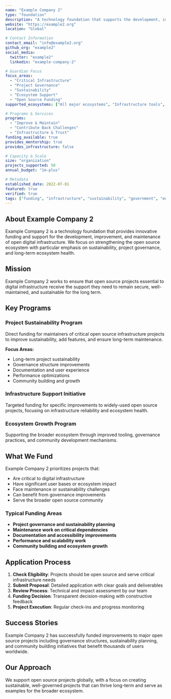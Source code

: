 ```yaml
---
name: "Example Company 2"
type: "foundation"
description: "A technology foundation that supports the development, improvement and maintenance of open digital infrastructure with a focus on sustainability, project governance, and ecosystem growth."
website: "https://example2.org"
location: "Global"

# Contact Information
contact_email: "info@example2.org"
github_org: "example2"
social_media:
  twitter: "example2"
  linkedin: "example-company-2"

# Guardian Focus
focus_areas: 
  - "Critical Infrastructure"
  - "Project Governance"
  - "Sustainability"
  - "Ecosystem Support"
  - "Open Source Funding"
supported_ecosystems: ["All major ecosystems", "Infrastructure tools", "Security tools"]

# Programs & Services
programs:
  - "Improve & Maintain"
  - "Contribute Back Challenges"
  - "Infrastructure & Trust"
funding_available: true
provides_mentorship: true
provides_infrastructure: false

# Capacity & Scale
size: "organization"
projects_supported: 50
annual_budget: "1m-plus"

# Metadata
established_date: 2022-07-01
featured: true
verified: true
tags: ["funding", "infrastructure", "sustainability", "government", "europe"]
---
```


## About Example Company 2

Example Company 2 is a technology foundation that provides innovative funding and support for the development, improvement, and maintenance of open digital infrastructure. We focus on strengthening the open source ecosystem with particular emphasis on sustainability, project governance, and long-term ecosystem health.

## Mission

Example Company 2 works to ensure that open source projects essential to digital infrastructure receive the support they need to remain secure, well-maintained, and sustainable for the long term.

## Key Programs

### Project Sustainability Program
Direct funding for maintainers of critical open source infrastructure projects to improve sustainability, add features, and ensure long-term maintenance.

**Focus Areas:**
- Long-term project sustainability
- Governance structure improvements
- Documentation and user experience
- Performance optimizations
- Community building and growth

### Infrastructure Support Initiative
Targeted funding for specific improvements to widely-used open source projects, focusing on infrastructure reliability and ecosystem health.

### Ecosystem Growth Program
Supporting the broader ecosystem through improved tooling, governance practices, and community development mechanisms.

## What We Fund

Example Company 2 prioritizes projects that:
- Are critical to digital infrastructure
- Have significant user bases or ecosystem impact
- Face maintenance or sustainability challenges
- Can benefit from governance improvements
- Serve the broader open source community

### Typical Funding Areas
- **Project governance and sustainability planning**
- **Maintenance work on critical dependencies**
- **Documentation and accessibility improvements**
- **Performance and scalability work**
- **Community building and ecosystem growth**

## Application Process

1. **Check Eligibility**: Projects should be open source and serve critical infrastructure needs
2. **Submit Proposal**: Detailed application with clear goals and deliverables
3. **Review Process**: Technical and impact assessment by our team
4. **Funding Decision**: Transparent decision-making with constructive feedback
5. **Project Execution**: Regular check-ins and progress monitoring

## Success Stories

Example Company 2 has successfully funded improvements to major open source projects including governance structures, sustainability planning, and community building initiatives that benefit thousands of users worldwide.

## Our Approach

We support open source projects globally, with a focus on creating sustainable, well-governed projects that can thrive long-term and serve as examples for the broader ecosystem.